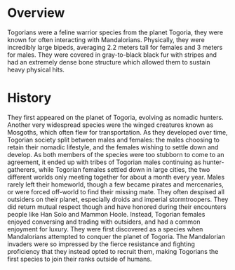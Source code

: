 # Overview

Togorians were a feline warrior species from the planet Togoria, they were known for often interacting with Mandalorians.
Physically, they were incredibly large bipeds, averaging 2.2 meters tall for females and 3 meters for males.
They were covered in gray-to-black black fur with stripes and had an extremely dense bone structure which allowed them to sustain heavy physical hits.

# History

They first appeared on the planet of Togoria, evolving as nomadic hunters.
Another very widespread species were the winged creatures known as Mosgoths, which  often flew for transportation.
As they developed over time, Togorian society split between males and females: the males choosing to retain their nomadic lifestyle, and the females wishing to settle down and develop.
As both members of the species were too stubborn to come to an agreement, it ended up with tribes of Togorian males continuing as hunter-gatherers, while Togorian females settled down in large cities, the two different worlds only meeting together for about a month every year.
Males rarely left their homeworld, though a few became pirates and mercenaries, or were forced off-world to find their missing mate.
They often despised all outsiders on their planet, especially droids and imperial stormtroopers.
They did return mutual respect though and have honored during their encounters people like Han Solo and Mammon Hoole.
Instead, Togorian females enjoyed conversing and trading with outsiders, and had a common enjoyment for luxury.
They were first discovered as a species when Mandalorians attempted to conquer the planet of Togoria.
The Mandalorian invaders were so impressed by the fierce resistance and fighting proficiency that they instead opted to recruit them, making Togorians the first species to join their ranks outside of humans.
